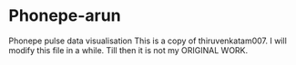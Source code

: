 # Phonepe-arun
Phonepe pulse data visualisation
This is a copy of thiruvenkatam007. I will modify this file in a while. Till then it is not my  ORIGINAL WORK. 
